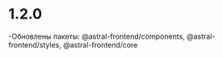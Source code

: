 # 1.2.0

-Обновлены пакеты: @astral-frontend/components, @astral-frontend/styles, @astral-frontend/core
